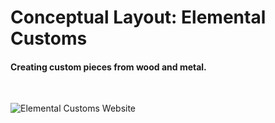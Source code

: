 
# Conceptual Layout: Elemental Customs

#### Creating custom pieces from wood and metal.


<br />


![Elemental Customs Website](http://i.imgur.com/tXlxvM1.png)
